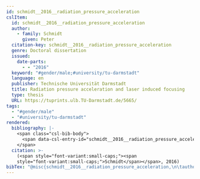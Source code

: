 ```yaml
---
id: schmidt__2016__radiation_pressure_acceleration
cslItem:
  id: schmidt__2016__radiation_pressure_acceleration
  author:
    - family: Schmidt
      given: Peter
  citation-key: schmidt__2016__radiation_pressure_acceleration
  genre: Doctoral dissertation
  issued:
    date-parts:
      - - "2016"
  keyword: "#gender/male;#university/tu-darmstadt"
  language: en
  publisher: Technische Universität Darmstadt
  title: Radiation pressure acceleration and laser induced focusing
  type: thesis
  URL: https://tuprints.ulb.TU-Darmstadt.de/5665/
tags:
  - "#gender/male"
  - "#university/tu-darmstadt"
rendered:
  bibliography: |-
    <span class="csl-bib-body">
      <span data-csl-entry-id="schmidt__2016__radiation_pressure_acceleration" class="csl-entry"><span class='author-bib'>Schmidt</span>. <span class='date-bib'>(2016)</span>. <span class='title'><i><b><span style="font-style:normal;">Radiation pressure acceleration and laser induced focusing</span></b></i></span> [Doctoral dissertation, Technische Universität Darmstadt]. <span class='URL'><a href='https://tuprints.ulb.TU-Darmstadt.de/5665/'>LINK</a></span></span>
    </span>
  citation: >-
    (<span style="font-variant:small-caps;"><span
    style="font-variant:small-caps;">Schmidt</span></span>, 2016)
bibTex: "@misc{schmidt__2016__radiation_pressure_acceleration,\n\tauthor = {Schmidt, Peter},\n\tyear = {2016},\n\tschool = {Technische Universit{\\\" a}t Darmstadt},\n\ttitle = {Radiation pressure acceleration and laser induced focusing},\n\ttype = {Doctoral dissertation},\n\turl = {https://tuprints.ulb.TU-Darmstadt.de/5665/},\n}\n\n"
---
```

